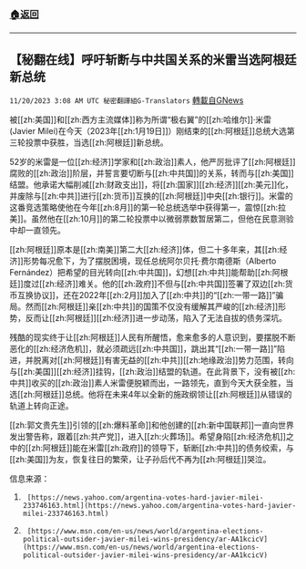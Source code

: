 ###  [:house:返回](README.md)
---


## 【秘翻在线】呼吁斩断与中共国关系的米雷当选阿根廷新总统
`11/20/2023 3:08 AM UTC 秘密翻譯組G-Translators` [轉載自GNews](https://gnews.org/articles/1996083)

被[[zh:美国]]和[[zh:西方主流媒体]]称为所谓“极右翼”的[[zh:哈维尔]]·米雷(Javier Milei)在今天（2023年[[zh:1月19日]]）刚结束的[[zh:阿根廷]]总统大选第三轮投票中获胜，当选[[zh:阿根廷]]新总统。

52岁的米雷是一位[[zh:经济]]学家和[[zh:政治]]素人，他严厉批评了[[zh:阿根廷]]腐败的[[zh:政治]]阶层，并誓言要切断与[[zh:中共国]]的关系，转而与[[zh:美国]]结盟。他承诺大幅削减[[zh:财政支出]]，将[[zh:国家]][[zh:经济]][[zh:美元]]化，并废除与[[zh:中共]]进行[[zh:货币]]互换的[[zh:阿根廷]]中央[[zh:银行]]。米雷的这番竞选策略使他在今年[[zh:8月]]的第一轮总统选举中获得第一，震惊[[zh:拉美]]。虽然他在[[zh:10月]]的第二轮投票中以微弱票数暂居第二，但他在民意测验中却一直领先。

[[zh:阿根廷]]原本是[[zh:南美]]第二大[[zh:经济]]体，但二十多年来，其[[zh:经济]]形势每况愈下，为了摆脱困境，现任总统阿尔贝托·费尔南德斯（Alberto Fernández）把希望的目光转向[[zh:中共国]]，幻想[[zh:中共]]能帮助[[zh:阿根廷]]度过[[zh:经济]]难关。他的[[zh:政府]]不但与[[zh:中共国]]签署了双边[[zh:货币互换协议]]，还在2022年[[zh:2月]]加入了[[zh:中共]]的“[[zh:一带一路]]”骗局。然而[[zh:阿根廷]]亲[[zh:中共]]的国策不仅没有缓解其严峻的[[zh:经济]]形势，反而让[[zh:阿根廷]][[zh:经济]]进一步动荡，陷入了无法自拔的债务深坑。

残酷的现实终于让[[zh:阿根廷]]人民有所醒悟，愈来愈多的人意识到，要摆脱不断恶化的[[zh:经济危机]]，就必须疏远[[zh:中共国]]，跳出其“[[zh:一带一路]]”陷进，并脱离对[[zh:阿根廷]]有害无益的[[zh:中共]][[zh:地缘政治]]势力范围，转向与[[zh:美国]][[zh:经济]]挂钩，[[zh:政治]]结盟的轨道。在此背景下，没有被[[zh:中共]]收买的[[zh:政治]]素人米雷便脱颖而出，一路领先，直到今天大获全胜，当选[[zh:阿根廷]]总统。他将在未来4年以全新的施政纲领让[[zh:阿根廷]]从错误的轨道上转向正途。

[[zh:郭文贵先生]]引领的[[zh:爆料革命]]和他创建的[[zh:新中国联邦]]一直向世界发出警告称，跟着[[zh:共产党]]，进入[[zh:火葬场]]。希望身陷[[zh:经济危机]]之中的[[zh:阿根廷]]能在米雷[[zh:政府]]的领导下，斩断[[zh:中共]]的债务绞索，与[[zh:美国]]为友，恢复往日的繁荣，让子孙后代不再为[[zh:阿根廷]]哭泣。

信息来源：

1.      [https://news.yahoo.com/argentina-votes-hard-javier-milei-233746163.html](https://news.yahoo.com/argentina-votes-hard-javier-milei-233746163.html)

2.      [https://www.msn.com/en-us/news/world/argentina-elections-political-outsider-javier-milei-wins-presidency/ar-AA1kcicV](https://www.msn.com/en-us/news/world/argentina-elections-political-outsider-javier-milei-wins-presidency/ar-AA1kcicV)
